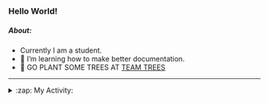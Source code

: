 ### Hello World!

##### About:
- Currently I am a student.
- 🌱 I’m learning how to make better documentation.
- 🌱 GO PLANT SOME TREES AT [TEAM TREES](https://teamtrees.org/)

---
<details>
  <summary>:zap: My Activity:</summary>
  
<!--START_SECTION:waka-->
![Code Time](http://img.shields.io/badge/Code%20Time-1%2C152%20hrs%2045%20mins-blue)

**I'm a Night 🦉** 

```text
🌞 Morning                1653 commits        ██░░░░░░░░░░░░░░░░░░░░░░░   09.68 % 
🌆 Daytime                5915 commits        █████████░░░░░░░░░░░░░░░░   34.63 % 
🌃 Evening                4886 commits        ███████░░░░░░░░░░░░░░░░░░   28.60 % 
🌙 Night                  4627 commits        ███████░░░░░░░░░░░░░░░░░░   27.09 % 
```
📅 **I'm Most Productive on Wednesday** 

```text
Monday                   2490 commits        ████░░░░░░░░░░░░░░░░░░░░░   14.58 % 
Tuesday                  2291 commits        ███░░░░░░░░░░░░░░░░░░░░░░   13.41 % 
Wednesday                3959 commits        ██████░░░░░░░░░░░░░░░░░░░   23.18 % 
Thursday                 2161 commits        ███░░░░░░░░░░░░░░░░░░░░░░   12.65 % 
Friday                   1714 commits        ███░░░░░░░░░░░░░░░░░░░░░░   10.03 % 
Saturday                 1515 commits        ██░░░░░░░░░░░░░░░░░░░░░░░   08.87 % 
Sunday                   2951 commits        ████░░░░░░░░░░░░░░░░░░░░░   17.28 % 
```


📊 **This Week I Spent My Time On** 

```text
🔥 Editors: 
VS Code                  2 mins              █████████████████████████   100.00 % 

🐱‍💻 Projects: 
giveth-dapps-v2          1 min               ████████████████████░░░░░   81.56 % 
praise                   0 secs              █████░░░░░░░░░░░░░░░░░░░░   18.44 % 
```


 Last Updated on 26/07/2023 12:11:15 UTC
<!--END_SECTION:waka-->
</details>
